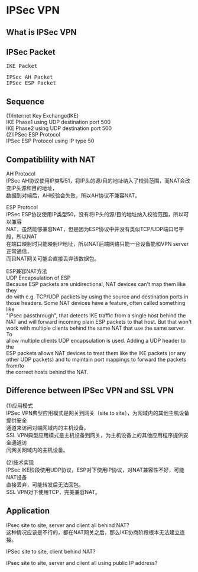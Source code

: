 # IPSec VPN    
    
## What is IPSec VPN   
    
## IPSec Packet    
<pre>
IKE Packet
</pre>
    
<pre>
IPSec AH Packet
IPSec ESP Packet
</pre>

## Sequence    
(1)Internet Key Exchange(IKE)    
	IKE Phase1 using UDP destination port 500  
	IKE Phase2 using UDP destination port 500  
(2)IPSec ESP Protocol     
	IPSec ESP Protocol using IP type 50  
	  
    
## Compatiblility with NAT  
AH Protocol  
IPSec AH协议使用IP类型51，将IP头的源/目的地址纳入了校验范围，而NAT会改变IP头源和目的地址，  
数据到对端后，AH校验会失败，所以AH协议不兼容NAT。    
  
ESP Protocol  
IPSec ESP协议使用IP类型50，没有将IP头的源/目的地址纳入校验范围，所以可以兼容  
NAT，虽然能够兼容NAT，但是因为ESP协议中并没有类似TCP/UDP端口号字段，所以NAT  
在端口映射时只能映射IP地址，所以NAT后端网络只能一台设备能和VPN server正常通信，  
而且NAT网关可能会直接丢弃该数据包。    
    
ESP兼容NAT方法  
UDP Encapsulation of ESP    
Because ESP packets are unidirectional, NAT devices can't map them like they    
do with e.g. TCP/UDP packets by using the source and destination ports in    
those headers. Some NAT devices have a feature, often called something like    
"IPsec passthrough", that detects IKE traffic from a single host behind the    
NAT and will forward incoming plain ESP packets to that host. But that won't    
work with multiple clients behind the same NAT that use the same server. To    
allow multiple clients UDP encapsulation is used. Adding a UDP header to the    
ESP packets allows NAT devices to treat them like the IKE packets (or any    
other UDP packets) and to maintain port mappings to forward the packets from/to    
the correct hosts behind the NAT.    
    
## Difference between IPSec VPN and SSL VPN    
(1)应用模式    
IPSec VPN典型应用模式是网关到网关（site to site），为网域内的其他主机设备提供安全    
通道来访问对端网域内的主机设备。    
SSL VPN典型应用模式是主机设备到网关，为主机设备上的其他应用程序提供安全通道访    
问网关网域内的主机设备。    
    
(2)技术实现    
IPSec IKE阶段使用UDP协议，ESP对下使用IP协议，对NAT兼容性不好，可能NAT设备    
直接丢弃，可能转发后无法回包。    
SSL VPN对下使用TCP，完美兼容NAT。    
    
## Application    
IPsec site to site, server and client all behind NAT?   
这种情况应该是不行的，都在NAT网关之后，那么IKE协商阶段根本无法建立连接。    
  
IPSec site to site, client behind NAT?    
  
IPsec site to site, server and client all using public IP address?  
